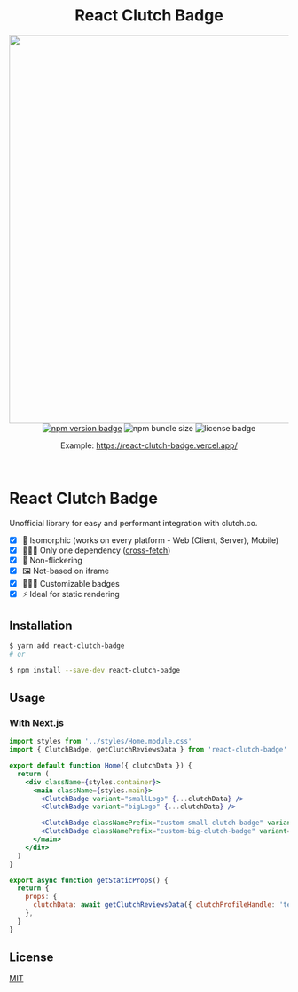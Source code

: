 <div align="center">
  <h1>React Clutch Badge</h1>
  <img width="700" src="https://i.imgur.com/QmzdcFD_d.webp?maxwidth=1520&fidelity=grand">
  <br />
</div>

<div align="center">
  <a href="https://www.npmjs.com/package/react-clutch-badge"><img alt="npm version badge" src="https://img.shields.io/npm/v/react-clutch-badge"></a>  
  <img alt="npm bundle size" src="https://img.shields.io/bundlephobia/minzip/react-clutch-badge">
  <img alt="license badge" src="https://img.shields.io/npm/l/react-clutch-badge">

Example: https://react-clutch-badge.vercel.app/

</div>

<br />

# React Clutch Badge

Unofficial library for easy and performant integration with clutch.co.

- [x] 🔗 Isomorphic (works on every platform - Web (Client, Server), Mobile)
- [x] 🧑🏻‍💻 Only one dependency ([cross-fetch](https://github.com/lquixada/cross-fetch))
- [x] 📸 Non-flickering
- [x] 🖼 Not-based on iframe
- [x] 👮🏼‍♂️ Customizable badges
- [x] ⚡️ Ideal for static rendering

## Installation

```bash
$ yarn add react-clutch-badge
# or

$ npm install --save-dev react-clutch-badge
```

## Usage

### With Next.js

```jsx
import styles from '../styles/Home.module.css'
import { ClutchBadge, getClutchReviewsData } from 'react-clutch-badge'

export default function Home({ clutchData }) {
  return (
    <div className={styles.container}>
      <main className={styles.main}>
        <ClutchBadge variant="smallLogo" {...clutchData} />
        <ClutchBadge variant="bigLogo" {...clutchData} />

        <ClutchBadge classNamePrefix="custom-small-clutch-badge" variant="smallLogo" {...clutchData} />
        <ClutchBadge classNamePrefix="custom-big-clutch-badge" variant="bigLogo" {...clutchData} />
      </main>
    </div>
  )
}

export async function getStaticProps() {
  return {
    props: {
      clutchData: await getClutchReviewsData({ clutchProfileHandle: 'testscenario' }),
    },
  }
}
```

## License

[MIT](https://choosealicense.com/licenses/mit/)
